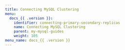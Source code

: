 ```yaml
---
title: Connecting MySQL Clustering
menu:
  docs_{{ .version }}:
    identifier: connecting-primary-secondary-replicas
    name: Connecting MySQL Clustering
    parent: my-mysql-guides
    weight: 105
menu_name: docs_{{ .version }}
---
```

